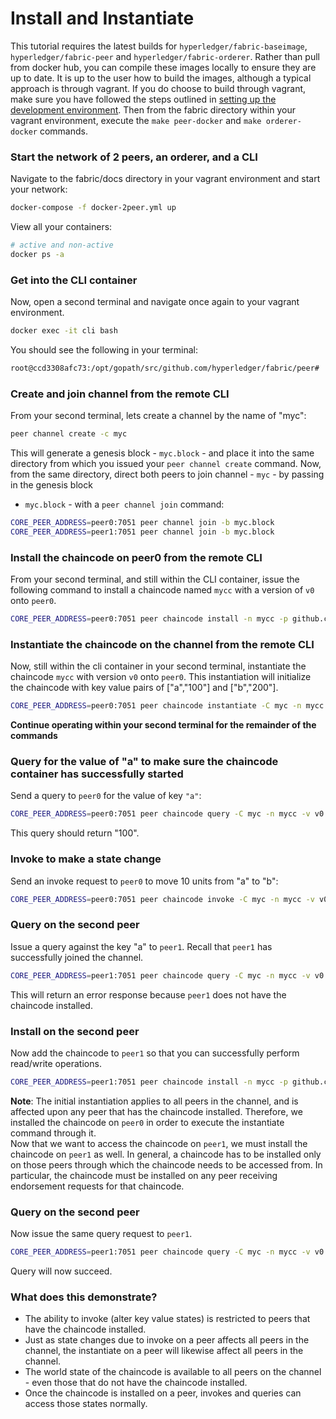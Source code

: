 # Install and Instantiate

This tutorial requires the latest builds for `hyperledger/fabric-baseimage`, `hyperledger/fabric-peer`
and `hyperledger/fabric-orderer`.  Rather than pull from docker hub, you can compile
these images locally to ensure they are up to date.  It is up to the user how to build
the images, although a typical approach is through vagrant.  If you do choose to build
through vagrant, make sure you have followed the steps outlined in
[setting up the development environment](dev-setup/devenv.md).  Then from the
fabric directory within your vagrant environment, execute the `make peer-docker`
and `make orderer-docker` commands.

### Start the network of 2 peers, an orderer, and a CLI
Navigate to the fabric/docs directory in your vagrant environment and start your network:
```bash
docker-compose -f docker-2peer.yml up
```
View all your containers:
```bash
# active and non-active
docker ps -a
```

### Get into the CLI container
Now, open a second terminal and navigate once again to your vagrant environment.
```bash
docker exec -it cli bash
```
You should see the following in your terminal:
```bash
root@ccd3308afc73:/opt/gopath/src/github.com/hyperledger/fabric/peer#
```

### Create and join channel from the remote CLI
From your second terminal, lets create a channel by the name of "myc":
```bash
peer channel create -c myc
```
This will generate a genesis block - `myc.block` - and place it into the same directory
from which you issued your `peer channel create` command.  Now, from the same directory,
direct both peers to join channel - `myc` - by passing in the genesis block
- `myc.block` - with a `peer channel join` command:
```bash
CORE_PEER_ADDRESS=peer0:7051 peer channel join -b myc.block
CORE_PEER_ADDRESS=peer1:7051 peer channel join -b myc.block
```

### Install the chaincode on peer0 from the remote CLI
From your second terminal, and still within the CLI container, issue the following
command to install a chaincode named `mycc` with a version of `v0` onto `peer0`.
```bash
CORE_PEER_ADDRESS=peer0:7051 peer chaincode install -n mycc -p github.com/hyperledger/fabric/examples/chaincode/go/chaincode_example02 -v v0
```

### Instantiate the chaincode on the channel from the remote CLI
Now, still within the cli container in your second terminal, instantiate the chaincode
`mycc` with version `v0` onto `peer0`.  This instantiation will initialize the chaincode
with key value pairs of ["a","100"] and ["b","200"].
```bash
CORE_PEER_ADDRESS=peer0:7051 peer chaincode instantiate -C myc -n mycc -p github.com/hyperledger/fabric/examples/chaincode/go/chaincode_example02 -v v0 -c '{"Args":["init","a","100","b","200"]}'
```
__Continue operating within your second terminal for the remainder of the commands__

### Query for the value of "a" to make sure the chaincode container has successfully started
Send a query to `peer0` for the value of key `"a"`:
```bash
CORE_PEER_ADDRESS=peer0:7051 peer chaincode query -C myc -n mycc -v v0 -c '{"Args":["query","a"]}'
```
This query should return "100".

### Invoke to make a state change
Send an invoke request to `peer0` to move 10 units from "a" to "b":
```bash
CORE_PEER_ADDRESS=peer0:7051 peer chaincode invoke -C myc -n mycc -v v0 -c '{"Args":["invoke","a","b","10"]}'
```

### Query on the second peer
Issue a query against the key "a" to `peer1`.  Recall that `peer1` has successfully
joined the channel.
```bash
CORE_PEER_ADDRESS=peer1:7051 peer chaincode query -C myc -n mycc -v v0 -c '{"Args":["query","a"]}'
```
This will return an error response because `peer1` does not have the chaincode installed.

### Install on the second peer
Now add the chaincode to `peer1` so that you can successfully perform read/write operations.
```bash
CORE_PEER_ADDRESS=peer1:7051 peer chaincode install -n mycc -p github.com/hyperledger/fabric/examples/chaincode/go/chaincode_example02 -v v0
```
__Note__: The initial instantiation applies to all peers in the channel, and is
affected upon any peer that has the chaincode installed.  Therefore, we installed
the chaincode on `peer0` in order to execute the instantiate command through it.  
Now that we want to access the chaincode on `peer1`, we must install the chaincode
on `peer1` as well.  In general, a chaincode has to be installed only on those peers
through which the chaincode needs to be accessed from.  In particular, the
chaincode must be installed on any peer receiving endorsement requests for that chaincode.

### Query on the second peer
Now issue the same query request to `peer1`.
```bash
CORE_PEER_ADDRESS=peer1:7051 peer chaincode query -C myc -n mycc -v v0 -c '{"Args":["query","a"]}'
```
Query will now succeed.

### What does this demonstrate?
- The ability to invoke (alter key value states) is restricted to peers that have the chaincode installed.
- Just as state changes due to invoke on a peer affects all peers in the channel, the instantiate on a peer will
likewise affect all peers in the channel.
- The world state of the chaincode is available to all peers on the channel - even those that do not have the chaincode installed.
- Once the chaincode is installed on a peer, invokes and queries can access those states normally.
